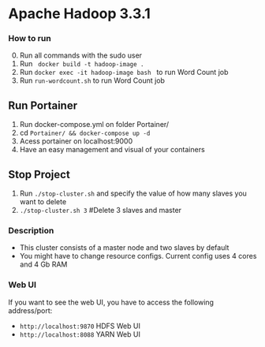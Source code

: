 # Apache Hadoop 3.3.1 

### How to run
0. Run all commands with the sudo user
1. Run ``` docker build -t hadoop-image .```
2. Run ```docker exec -it hadoop-image bash ``` to run Word Count job
3. Run ```run-wordcount.sh``` to run Word Count job

## Run Portainer 

1. Run docker-compose.yml on folder Portainer/
2. cd ```Portainer/ && docker-compose up -d```
3. Acess portainer on localhost:9000
4. Have an easy management and visual of your containers

## Stop Project

1. Run ```./stop-cluster.sh``` and specify the value of how many slaves you want to delete
2. ```./stop-cluster.sh 3``` #Delete 3 slaves and master

### Description

* This cluster consists of a master node and two slaves by default
* You might have to change resource configs. Current config uses 4 cores and 4 Gb RAM

### Web UI
  If you want to see the web UI, you have to access the following address/port:
* ```http://localhost:9870``` HDFS Web UI
* ```http://localhost:8088``` YARN Web UI


